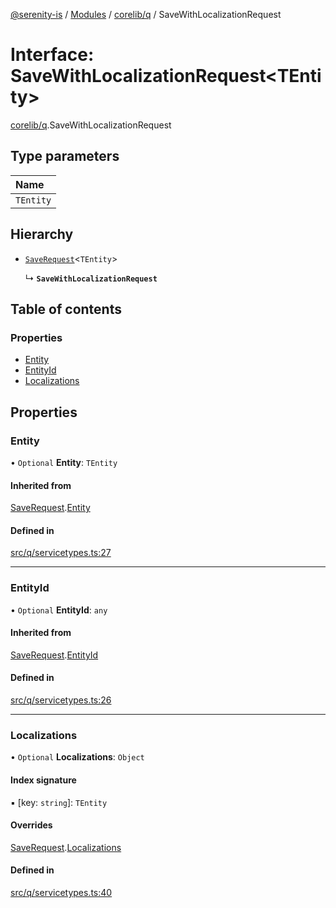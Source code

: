 [@serenity-is](../README.md) / [Modules](../modules.md) / [corelib/q](../modules/corelib_q.md) / SaveWithLocalizationRequest

# Interface: SaveWithLocalizationRequest<TEntity\>

[corelib/q](../modules/corelib_q.md).SaveWithLocalizationRequest

## Type parameters

| Name |
| :------ |
| `TEntity` |

## Hierarchy

- [`SaveRequest`](corelib_q.SaveRequest.md)<`TEntity`\>

  ↳ **`SaveWithLocalizationRequest`**

## Table of contents

### Properties

- [Entity](corelib_q.SaveWithLocalizationRequest.md#entity)
- [EntityId](corelib_q.SaveWithLocalizationRequest.md#entityid)
- [Localizations](corelib_q.SaveWithLocalizationRequest.md#localizations)

## Properties

### Entity

• `Optional` **Entity**: `TEntity`

#### Inherited from

[SaveRequest](corelib_q.SaveRequest.md).[Entity](corelib_q.SaveRequest.md#entity)

#### Defined in

[src/q/servicetypes.ts:27](https://github.com/serenity-is/serenity/blob/master/packages/corelib/src/q/servicetypes.ts#line&#x3D;27)

___

### EntityId

• `Optional` **EntityId**: `any`

#### Inherited from

[SaveRequest](corelib_q.SaveRequest.md).[EntityId](corelib_q.SaveRequest.md#entityid)

#### Defined in

[src/q/servicetypes.ts:26](https://github.com/serenity-is/serenity/blob/master/packages/corelib/src/q/servicetypes.ts#line&#x3D;26)

___

### Localizations

• `Optional` **Localizations**: `Object`

#### Index signature

▪ [key: `string`]: `TEntity`

#### Overrides

[SaveRequest](corelib_q.SaveRequest.md).[Localizations](corelib_q.SaveRequest.md#localizations)

#### Defined in

[src/q/servicetypes.ts:40](https://github.com/serenity-is/serenity/blob/master/packages/corelib/src/q/servicetypes.ts#line&#x3D;40)
